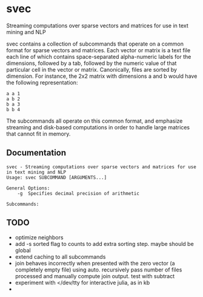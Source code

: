 # svec
Streaming computations over sparse vectors and matrices for use in text mining and NLP

svec contains a collection of subcommands that operate on a common format for sparse vectors and matrices. Each vector or matrix is a text file each line of which contains space-separated alpha-numeric labels for the dimensions, followed by a tab, followed by the numeric value of that particular cell in the vector or matrix. Canonically, files are sorted by dimension. For instance, the 2x2 matrix with dimensions a and b would have the following representation:

```
a a	1
a b	2
b a	3
b b	4
```

The subcommands all operate on this common format, and emphasize streaming and disk-based computations in order to handle large matrices that cannot fit in memory.

## Documentation
```
svec - Streaming computations over sparse vectors and matrices for use in text mining and NLP
Usage: svec SUBCOMMAND [ARGUMENTS...]

General Options:
	-g	Specifies decimal precision of arithmetic

Subcommands:
```
## TODO
- optimize neighbors
- add -s sorted flag to counts to add extra sorting step. maybe should be global
- extend caching to all subcommands
- join behaves incorrectly when presented with the zero vector (a completely empty file) using auto. recursively pass number of files processed and manually compute join output. test with subtract
- experiment with </dev/tty for interactive julia, as in kb
- 

